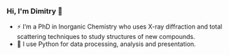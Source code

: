 ### Hi, I'm Dimitry 👋

- ⚡️ I’m a PhD in Inorganic Chemistry who uses X-ray diffraction and total scattering techniques to study structures of new compounds.
- 🐍 I use Python for data processing, analysis and presentation.

<!--
**grebenyyk/grebenyyk** is a ✨ _special_ ✨ repository because its `README.md` (this file) appears on your GitHub profile.

Here are some ideas to get you started:

- 🔭 I’m currently working on ...
- 🌱 I’m currently learning ...
- 👯 I’m looking to collaborate on ...
- 🤔 I’m looking for help with ...
- 💬 Ask me about ...
- 📫 How to reach me: ...
- 😄 Pronouns: ...
- ⚡ Fun fact: ...
-->
